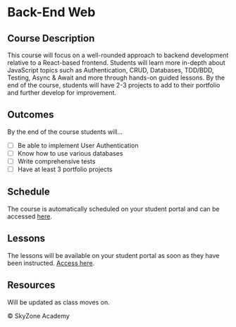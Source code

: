 # Back-End Web

## Course Description
This course will focus on a well-rounded approach to backend development relative to a React-based frontend. Students will learn more in-depth about JavaScript  topics such as Authentication, CRUD, Databases, TDD/BDD, Testing, Async & Await and more through hands-on guided lessons. By the end of the course, students will have 2-3 projects to add to their portfolio and further develop for improvement.

## Outcomes
By the end of the course students will...
- [ ] Be able to implement User Authentication
- [ ] Know how to use various databases
- [ ] Write comprehensive tests
- [ ] Have at least 3 portfolio projects 

## Schedule
The course is automatically scheduled on your student portal and can be accessed [here](https://dashboard.skyzone.dev/calendar/index).

## Lessons
The lessons will be available on your student portal as soon as they have been instructed. [Access here](https://dashboard.skyzone.dev/catalog/index).

## Resources
Will be updated as class moves on.

© SkyZone Academy
